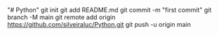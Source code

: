 "# Python"  git init git add README.md git commit -m "first commit" git branch -M main git remote add origin https://github.com/silveiraluc/Python.git git push -u origin main
